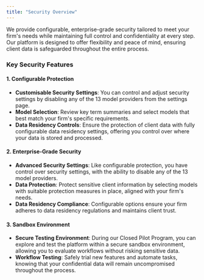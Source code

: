 ```yaml
---
title: "Security Overview"
---
```


We provide configurable, enterprise-grade security tailored to meet your firm's needs while maintaining full control and confidentiality at every step. Our platform is designed to offer flexibility and peace of mind, ensuring client data is safeguarded throughout the entire process.

### Key Security Features

#### 1. **Configurable Protection**
- **Customisable Security Settings**: You can control and adjust security settings by disabling any of the 13 model providers from the settings page.
- **Model Selection**: Review key term summaries and select models that best match your firm's specific requirements.
- **Data Residency Controls**: Ensure the protection of client data with fully configurable data residency settings, offering you control over where your data is stored and processed.

#### 2. **Enterprise-Grade Security**
- **Advanced Security Settings**: Like configurable protection, you have control over security settings, with the ability to disable any of the 13 model providers.
- **Data Protection**: Protect sensitive client information by selecting models with suitable protection measures in place, aligned with your firm's needs.
- **Data Residency Compliance**: Configurable options ensure your firm adheres to data residency regulations and maintains client trust.

#### 3. **Sandbox Environment**
- **Secure Testing Environment**: During our Closed Pilot Program, you can explore and test the platform within a secure sandbox environment, allowing you to evaluate workflows without risking sensitive data.
- **Workflow Testing**: Safely trial new features and automate tasks, knowing that your confidential data will remain uncompromised throughout the process.
